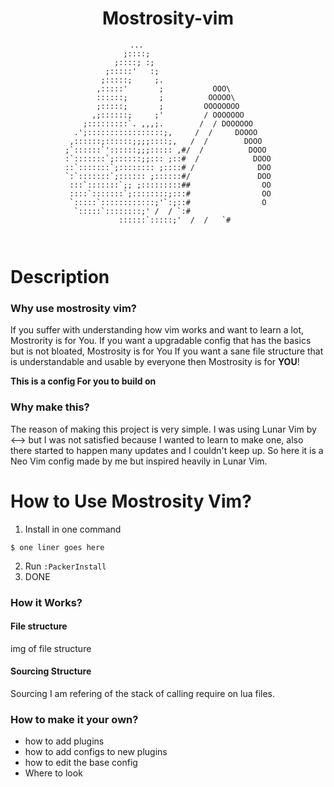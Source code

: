 <div align="center">
  
  
# Mostrosity-vim
  
  
```
              ...                            
             ;::::;                           
           ;::::; :;                          
         ;:::::'   :;                         
        ;:::::;     ;.                        
       ,:::::'       ;           OOO\         
       ::::::;       ;          OOOOO\        
       ;:::::;       ;         OOOOOOOO       
      ,;::::::;     ;'         / OOOOOOO      
    ;:::::::::`. ,,,;.        /  / DOOOOOO    
  .';:::::::::::::::::;,     /  /     DOOOO   
 ,::::::;::::::;;;;::::;,   /  /        DOOO  
;`::::::`'::::::;;;::::: ,#/  /          DOOO 
:`:::::::`;::::::;;::: ;::#  /            DOOO
::`:::::::`;:::::::: ;::::# /              DOO
`:`:::::::`;:::::: ;::::::#/               DOO
 :::`:::::::`;; ;:::::::::##                OO
 ::::`:::::::`;::::::::;:::#                OO
 `:::::`::::::::::::;'`:;::#                O 
  `:::::`::::::::;' /  / `:#                  
   ::::::`:::::;'  /  /   `#
  
 
```
  
  
</div>

# Description

### Why use mostrosity vim?
If you suffer with understanding how vim works and want to learn a lot, Mostrority is for You.
If you want a upgradable config that has the basics but is not bloated, Mostrosity is for You
If you want a sane file structure that is understandable and usable by everyone then Mostrosity is for **YOU**!

**This is a config For you to build on**


### Why make this?
The reason of making this project is very simple. I was using Lunar Vim by <--> but I was not satisfied because I wanted to learn to make one, also there started to happen many updates and I couldn't keep up. So here it is a Neo Vim config made by me but inspired heavily in Lunar Vim.



# How to Use Mostrosity Vim?
1. Install in one command
```
$ one liner goes here
```
2. Run `:PackerInstall`
3. DONE

### How it Works?
#### File structure
img of file structure
#### Sourcing Structure
Sourcing I am refering of the stack of calling require on lua files.

### How to make it your own?
- how to add plugins
- how to add configs to new plugins
- how to edit the base config
- Where to look

